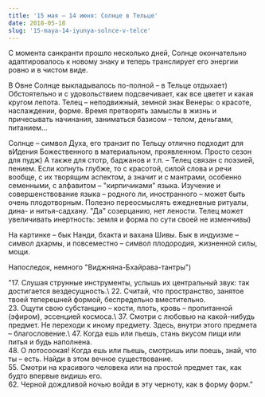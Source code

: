 ```yaml
---
title: '15 мая – 14 июня: Солнце в Тельце'
date: 2018-05-18
slug: '15-maya-14-iyunya-solnce-v-telce'
---
```


С момента санкранти прошло несколько дней, Солнце окончательно адаптировалось к новому знаку и теперь транслирует его энергии ровно и в чистом виде. 

В Овне Солнце выкладывалось по-полной – в Тельце отдыхает) Обстоятельно и с удовольствием подсвечивает, как все цветет и какая кругом лепота. Телец – неподвижный, земной знак Венеры: о красоте, наслаждении, форме. Время претворять замыслы в жизнь и причесывать начинания, заниматься базисом – телом, деньгами, питанием... 

<!-- more -->

Солнце – символ Духа, его транзит по Тельцу отлично подходит для вИдения Божественного в материальном, проявленном. Просто сезон для пудж) А также для стотр, баджанов и т.п. – Телец связан с поэзией, пением. Если копнуть глубже, то с красотой, силой слова и речи вообще, с их творящим аспектом, а значит и с мантрами, особенно семенными, с алфавитом – "кирпичиками" языка. Изучение и совершенствование языка – родного ли, иностранного – может быть очень плодотворным. Полезно переосмыслять ежедневные ритуалы, дина- и нитья-садхану. "Да" созерцанию, нет лености. Телец может увеличивать инертность: земля и форма по сути своей не изменчивы)

На картинке – бык Нанди, бхакта и вахана Шивы. Бык в индуизме – символ дхармы, и повсеместно – символ плодородия, жизненной силы, мощи.

Напоследок, немного "Виджняна-Бхайрава-тантры")

"17\. Слушая струнные инструменты, услышь их центральный звук: так достигается вездесущность.\ 
22\. Считай, что пространство, занятое твоей теперешней формой, беспредельно вместительно.\
23\. Ощути свою субстанцию – кости, плоть, кровь – пропитанной (эфиром), эссенцией космоса.\ 
37\. Смотри с любовью на какой-нибудь предмет. Не переходи к иному предмету. Здесь, внутри этого предмета – благословение.\ 
47\. Когда ешь или пьешь, стань вкусом пищи или питья и будь наполнена.\
48\. О лотосоокая! Когда ешь или пьешь, смотришь или поешь, знай, что ты – есть. Найди в этом вечное существование.\
55\. Смотри на красивого человека или на простой предмет так, как будто впервые видишь его.\
62\. Черной дождливой ночью войди в эту черноту, как в форму форм."